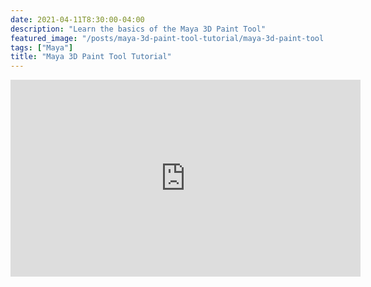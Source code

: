 ```yaml
---
date: 2021-04-11T8:30:00-04:00
description: "Learn the basics of the Maya 3D Paint Tool"
featured_image: "/posts/maya-3d-paint-tool-tutorial/maya-3d-paint-tool.jpg"
tags: ["Maya"]
title: "Maya 3D Paint Tool Tutorial"
---
```


<div class="iframe-16-9-container">
<iframe class="youTubeIframe" width="560" height="315" src="https://www.youtube.com/embed/JIOns8Tkmhs?rel=0" title="YouTube video player" frameborder="0" allow="accelerometer; autoplay; clipboard-write; encrypted-media; gyroscope; picture-in-picture; web-share" allowfullscreen></iframe>
</div>
